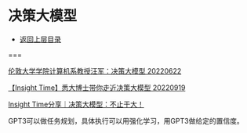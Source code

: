 # 决策大模型

* [返回上层目录](../reinforcement-learning.md)



===

[伦敦大学学院计算机系教授汪军：决策大模型 20220622](https://baijiahao.baidu.com/s?id=1736331762370956512)

[【Insight Time】悉大博士带你走近决策大模型 20220919](https://www.zhihu.com/zvideo/1555147100333219840)

[Insight Time分享｜决策大模型：不止于大！](https://mp.weixin.qq.com/s/tpCug7gE7BeZXkyuQEPbag)

GPT3可以做任务规划，具体执行可以用强化学习，用GPT3做给定的置信度。

